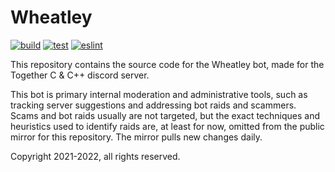 # Wheatley

[![build](https://github.com/jeremy-rifkin/wheatly/actions/workflows/build.yml/badge.svg)](https://github.com/jeremy-rifkin/wheatly/actions/workflows/build.yml)
[![test](https://github.com/jeremy-rifkin/wheatly/actions/workflows/test.yml/badge.svg)](https://github.com/jeremy-rifkin/wheatly/actions/workflows/test.yml)
[![eslint](https://github.com/jeremy-rifkin/wheatly/actions/workflows/eslint.yml/badge.svg)](https://github.com/jeremy-rifkin/wheatly/actions/workflows/eslint.yml)

This repository contains the source code for the Wheatley bot, made for the Together C & C++ discord
server.

This bot is primary internal moderation and administrative tools, such as tracking server
suggestions and addressing bot raids and scammers. Scams and bot raids usually are not targeted, but
the exact techniques and heuristics used to identify raids are, at least for now, omitted from the
public mirror for this repository. The mirror pulls new changes daily.

Copyright 2021-2022, all rights reserved.
